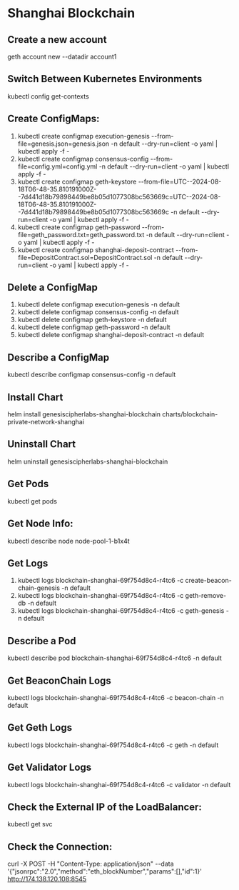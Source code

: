 # Shanghai Blockchain

## Create a new account
geth account new --datadir account1

## Switch Between Kubernetes Environments
kubectl config get-contexts

## Create ConfigMaps:
1. kubectl create configmap execution-genesis --from-file=genesis.json=genesis.json -n default --dry-run=client -o yaml | kubectl apply -f -
2. kubectl create configmap consensus-config --from-file=config.yml=config.yml -n default --dry-run=client -o yaml | kubectl apply -f -
3. kubectl create configmap geth-keystore --from-file=UTC--2024-08-18T06-48-35.810191000Z--7d441d18b79898449be8b05d1077308bc563669c=UTC--2024-08-18T06-48-35.810191000Z--7d441d18b79898449be8b05d1077308bc563669c -n default --dry-run=client -o yaml | kubectl apply -f -
4. kubectl create configmap geth-password --from-file=geth_password.txt=geth_password.txt -n default --dry-run=client -o yaml | kubectl apply -f -
5. kubectl create configmap shanghai-deposit-contract --from-file=DepositContract.sol=DepositContract.sol -n default --dry-run=client -o yaml | kubectl apply -f -

## Delete a ConfigMap
1. kubectl delete configmap execution-genesis -n default
2. kubectl delete configmap consensus-config -n default
3. kubectl delete configmap geth-keystore -n default
4. kubectl delete configmap geth-password -n default
5. kubectl delete configmap shanghai-deposit-contract -n default

## Describe a ConfigMap
kubectl describe configmap consensus-config -n default

## Install Chart
helm install genesiscipherlabs-shanghai-blockchain charts/blockchain-private-network-shanghai

## Uninstall Chart
helm uninstall genesiscipherlabs-shanghai-blockchain

## Get Pods
kubectl get pods

## Get Node Info:
kubectl describe node node-pool-1-b1x4t

## Get Logs
1. kubectl logs blockchain-shanghai-69f754d8c4-r4tc6 -c create-beacon-chain-genesis -n default
2. kubectl logs blockchain-shanghai-69f754d8c4-r4tc6 -c geth-remove-db -n default
3. kubectl logs blockchain-shanghai-69f754d8c4-r4tc6 -c geth-genesis -n default

## Describe a Pod
kubectl describe pod blockchain-shanghai-69f754d8c4-r4tc6 -n default

## Get BeaconChain Logs
kubectl logs blockchain-shanghai-69f754d8c4-r4tc6 -c beacon-chain -n default

## Get Geth Logs
kubectl logs blockchain-shanghai-69f754d8c4-r4tc6 -c geth -n default

## Get Validator Logs
kubectl logs blockchain-shanghai-69f754d8c4-r4tc6 -c validator -n default

## Check the External IP of the LoadBalancer:
kubectl get svc

## Check the Connection:
curl -X POST -H "Content-Type: application/json" --data '{"jsonrpc":"2.0","method":"eth_blockNumber","params":[],"id":1}' http://174.138.120.108:8545

